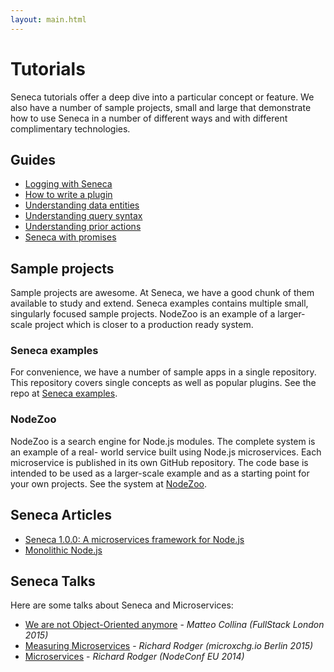 ```yaml
---
layout: main.html
---
```


# Tutorials
Seneca tutorials offer a deep dive into a particular concept or feature. We also have a number
of sample projects, small and large that demonstrate how to use Seneca in a number of different
ways and with different complimentary technologies.

## Guides

- [Logging with Seneca][]
- [How to write a plugin][]
- [Understanding data entities][]
- [Understanding query syntax][]
- [Understanding prior actions][]
- [Seneca with promises][]

## Sample projects
Sample projects are awesome. At Seneca, we have a good chunk of them available to study and
extend. Seneca examples contains multiple small, singularly focused sample projects. NodeZoo
is an example of a larger-scale project which is closer to a production ready system.

### Seneca examples
For convenience, we have a number of sample apps in a single repository. This repository
covers single concepts as well as popular plugins. See the repo at [Seneca examples][Sample02].

### NodeZoo
NodeZoo is a search engine for Node.js modules. The complete system is an example of a real-
world service built using Node.js microservices. Each microservice is published in its
own GitHub repository. The code base is intended to be used as a larger-scale example and as a
starting point for your own projects. See the system at [NodeZoo][Sample02].

## Seneca Articles

- [Seneca 1.0.0: A microservices framework for Node.js][Article01]
- [Monolithic Node.js][Article02]

## Seneca Talks

Here are some talks about Seneca and Microservices:

- [We are not Object-Oriented anymore][Talk01] - _Matteo Collina (FullStack London 2015)_
- [Measuring Microservices][Talk02] - _Richard Rodger (microxchg.io Berlin 2015)_
- [Microservices][Talk03] - _Richard Rodger (NodeConf EU 2014)_




[Logging with Seneca]: /tutorials/logging-with-seneca.html
[Seneca with promises]: /tutorials/seneca-with-promises.html
[How to write a plugin]: /tutorials/how-to-write-a-plugin.html
[Understanding data entities]: /tutorials/understanding-data-entities.html
[Understanding query syntax]: /tutorials/understanding-query-syntax.html
[Understanding prior actions]: /tutorials/understanding-prior-actions.html

[Sample01]: https://github.com/rjrodger/seneca-examples
[Sample02]: https://github.com/nodezoo/nodezoo-system

[Article01]: http://www.richardrodger.com/seneca-microservices-nodejs#.VqjAZRiLT-k
[Article02]: http://www.richardrodger.com/monolithic-nodejs#.VqjAixiLT-k

[Talk01]: https://skillsmatter.com/skillscasts/6819-we-are-not-object-oriented-anymore-or-why-the-node-callback-style-is-awesome
[Talk02]: http://www.infoq.com/presentations/measuring-microservices
[Talk03]: https://www.youtube.com/watch?v=fVfWuked2qE
